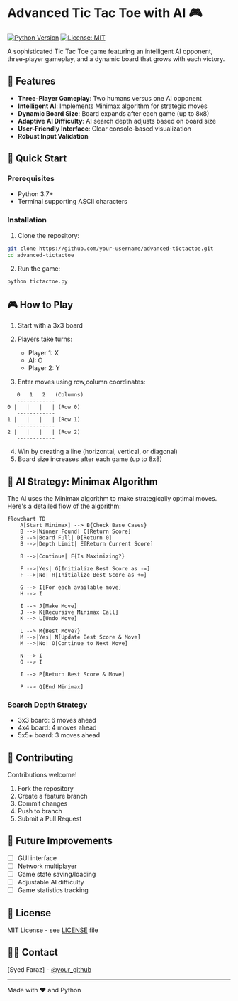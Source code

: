 # Advanced Tic Tac Toe with AI 🎮

[![Python Version](https://img.shields.io/badge/python-3.7%2B-blue.svg)](https://www.python.org/downloads/)
[![License: MIT](https://img.shields.io/badge/License-MIT-yellow.svg)](https://opensource.org/licenses/MIT)

A sophisticated Tic Tac Toe game featuring an intelligent AI opponent, three-player gameplay, and a dynamic board that grows with each victory.

## 🌟 Features

- **Three-Player Gameplay**: Two humans versus one AI opponent
- **Intelligent AI**: Implements Minimax algorithm for strategic moves
- **Dynamic Board Size**: Board expands after each game (up to 8x8)
- **Adaptive AI Difficulty**: AI search depth adjusts based on board size
- **User-Friendly Interface**: Clear console-based visualization
- **Robust Input Validation**

## 🚀 Quick Start

### Prerequisites

- Python 3.7+
- Terminal supporting ASCII characters

### Installation

1. Clone the repository:
```bash
git clone https://github.com/your-username/advanced-tictactoe.git
cd advanced-tictactoe
```

2. Run the game:
```bash
python tictactoe.py
```

## 🎮 How to Play

1. Start with a 3x3 board
2. Players take turns:
   - Player 1: X
   - AI: O
   - Player 2: Y

3. Enter moves using row,column coordinates:
```
   0   1   2   (Columns)
   ------------
0 |   |   |   | (Row 0)
   ------------
1 |   |   |   | (Row 1)
   ------------
2 |   |   |   | (Row 2)
   ------------
```

4. Win by creating a line (horizontal, vertical, or diagonal)
5. Board size increases after each game (up to 8x8)

## 🧠 AI Strategy: Minimax Algorithm

The AI uses the Minimax algorithm to make strategically optimal moves. Here's a detailed flow of the algorithm:

```mermaid
flowchart TD
    A[Start Minimax] --> B{Check Base Cases}
    B -->|Winner Found| C[Return Score]
    B -->|Board Full| D[Return 0]
    B -->|Depth Limit| E[Return Current Score]
    
    B -->|Continue| F{Is Maximizing?}
    
    F -->|Yes| G[Initialize Best Score as -∞]
    F -->|No| H[Initialize Best Score as +∞]
    
    G --> I[For each available move]
    H --> I
    
    I --> J[Make Move]
    J --> K[Recursive Minimax Call]
    K --> L[Undo Move]
    
    L --> M{Best Move?}
    M -->|Yes| N[Update Best Score & Move]
    M -->|No| O[Continue to Next Move]
    
    N --> I
    O --> I
    
    I --> P[Return Best Score & Move]
    
    P --> Q[End Minimax]
```

### Search Depth Strategy
- 3x3 board: 6 moves ahead
- 4x4 board: 4 moves ahead
- 5x5+ board: 3 moves ahead

## 🤝 Contributing

Contributions welcome! 

1. Fork the repository
2. Create a feature branch
3. Commit changes
4. Push to branch
5. Submit a Pull Request

## 🎯 Future Improvements

- [ ] GUI interface
- [ ] Network multiplayer
- [ ] Game state saving/loading
- [ ] Adjustable AI difficulty
- [ ] Game statistics tracking

## 📝 License

MIT License - see [LICENSE](LICENSE) file

## 🙋‍♂️ Contact

[Syed Faraz] - [@your_github](https://github.com/faraz18001)

---

Made with ❤️ and Python
